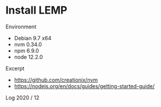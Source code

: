 # Install LEMP

Environment

- Debian 9.7 x64
- nvm 0.34.0
- npm 6.9.0
- node 12.2.0

Excerpt
- https://github.com/creationix/nvm
- https://nodejs.org/en/docs/guides/getting-started-guide/

Log 2020 / 12
